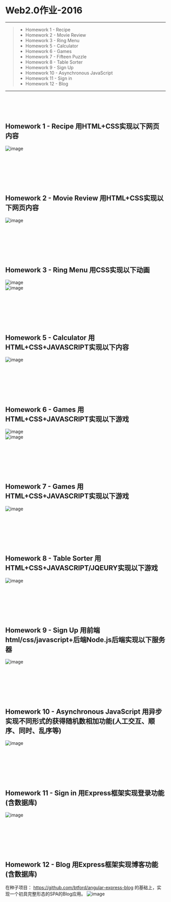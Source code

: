 # Web2.0作业-2016

------

> * Homework 1 - Recipe
> * Homework 2 - Movie Review
> * Homework 3 - Ring Menu
> * Homework 5 - Calculator
> * Homework 6 - Games
> * Homework 7 - Fifteen Puzzle
> * Homework 8 - Table Sorter
> * Homework 9 - Sign Up
> * Homework 10 - Asynchronous JavaScript
> * Homework 11 - Sign in
> * Homework 12 - Blog

------
<br><br><br>
## Homework 1 - Recipe 用HTML+CSS实现以下网页内容<br>
![image](https://github.com/luguanxing/Web-Projects/blob/master/Web2.0-homework/pictures/week01.png?raw=true)<br>
<br><br><br><br><br><br>
## Homework 2 - Movie Review 用HTML+CSS实现以下网页内容<br>
![image](https://github.com/luguanxing/Web-Projects/blob/master/Web2.0-homework/pictures/week02.png?raw=true)<br>
<br><br><br><br><br><br>
## Homework 3 - Ring Menu 用CSS实现以下动画<br>
![image](https://github.com/luguanxing/Web-Projects/blob/master/Web2.0-homework/pictures/week03_1.png?raw=true)<br>
![image](https://github.com/luguanxing/Web-Projects/blob/master/Web2.0-homework/pictures/week03_2.png?raw=true)<br>
<br><br><br><br><br><br>
## Homework 5 - Calculator 用HTML+CSS+JAVASCRIPT实现以下内容<br>
![image](https://github.com/luguanxing/Web-Projects/blob/master/Web2.0-homework/pictures/week05.png?raw=true)<br>
<br><br><br><br><br><br>
## Homework 6 - Games 用HTML+CSS+JAVASCRIPT实现以下游戏<br>
![image](https://github.com/luguanxing/Web-Projects/blob/master/Web2.0-homework/pictures/week06_1.png?raw=true)<br>
![image](https://github.com/luguanxing/Web-Projects/blob/master/Web2.0-homework/pictures/week06_2.png?raw=true)<br>
<br><br><br><br><br><br>
## Homework 7 - Games 用HTML+CSS+JAVASCRIPT实现以下游戏<br>
![image](https://github.com/luguanxing/Web-Projects/blob/master/Web2.0-homework/pictures/week07.png?raw=true)<br>
<br><br><br><br><br><br>
## Homework 8 - Table Sorter 用HTML+CSS+JAVASCRIPT/JQEURY实现以下游戏<br>
![image](https://github.com/luguanxing/Web-Projects/blob/master/Web2.0-homework/pictures/week08.png?raw=true)<br>
<br><br><br><br><br><br>
## Homework 9 - Sign Up 用前端html/css/javascript+后端Node.js后端实现以下服务器<br>
![image](https://github.com/luguanxing/Web-Projects/blob/master/Web2.0-homework/pictures/week09.jpg?raw=true)<br>
<br><br><br><br><br><br>
## Homework 10 - Asynchronous JavaScript 用异步实现不同形式的获得随机数相加功能(人工交互、顺序、同时、乱序等)<br>
![image](https://github.com/luguanxing/Web-Projects/blob/master/Web2.0-homework/pictures/week10.png?raw=true)<br>
<br><br><br><br><br><br>
## Homework 11 - Sign in 用Express框架实现登录功能(含数据库)
![image](https://github.com/luguanxing/Web-Projects/blob/master/Web2.0-homework/pictures/week11.jpg?raw=true)<br>
<br><br><br><br><br><br>
## Homework 12 - Blog 用Express框架实现博客功能(含数据库)
在种子项目： https://github.com/btford/angular-express-blog 的基础上，实现一个初具完整形态的SPA的Blog应用。
![image](https://github.com/luguanxing/Web-Projects/blob/master/Web2.0-homework/pictures/week12.png?raw=true)<br>
<br><br><br><br><br><br>
